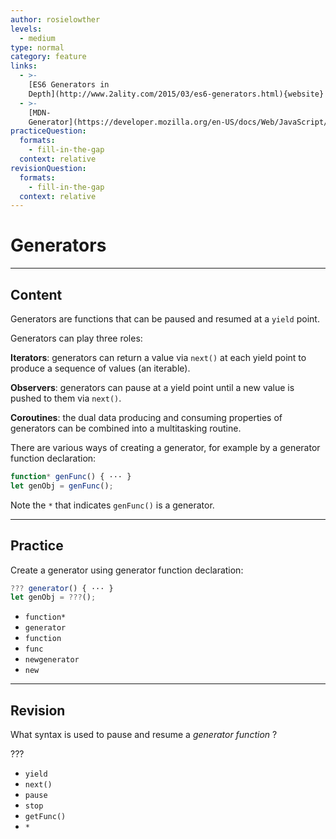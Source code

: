 ```yaml
---
author: rosielowther
levels:
  - medium
type: normal
category: feature
links:
  - >-
    [ES6 Generators in
    Depth](http://www.2ality.com/2015/03/es6-generators.html){website}
  - >-
    [MDN-
    Generator](https://developer.mozilla.org/en-US/docs/Web/JavaScript/Reference/Global_Objects/Generator){website}
practiceQuestion:
  formats:
    - fill-in-the-gap
  context: relative
revisionQuestion:
  formats:
    - fill-in-the-gap
  context: relative
---
```


# Generators


---

## Content

Generators are functions that can be paused and resumed at a `yield` point.

Generators can play three roles:

**Iterators**: generators can return a value via `next()` at each yield point to produce a sequence of values (an iterable).

**Observers**: generators can pause at a yield point until a new value is pushed to them via `next()`.

**Coroutines**: the dual data producing and consuming properties of generators can be combined into a multitasking routine.

There are various ways of creating a generator, for example by a generator function declaration:

```js
function* genFunc() { ··· }
let genObj = genFunc();
```

Note the `*` that indicates `genFunc()` is a generator.


---

## Practice

Create a generator using generator function declaration:

```js
??? generator() { ··· } 
let genObj = ???(); 
```

- `function*`
- `generator`
- `function`
- `func`
- `newgenerator`
- `new`


---

## Revision

What syntax is used to pause and resume a *generator function* ?

???

- `yield`
- `next()`
- `pause`
- `stop`
- `getFunc()`
- `*`
